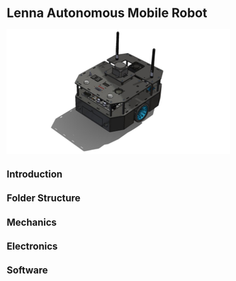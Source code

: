 # Lenna Autonomous Mobile Robot

<div style="text-align: center;">
  <img src="./Figures/Lenna_SW_Isometric_removed_bg.png" alt="lenna solidworks isometric" width="1024"/>
</div>

## Introduction

## Folder Structure

## Mechanics

## Electronics

## Software

